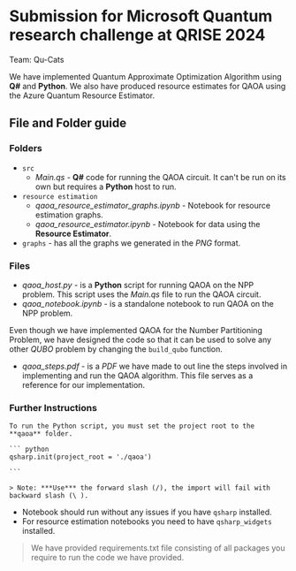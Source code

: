 # Submission for Microsoft Quantum research challenge at QRISE 2024

Team: Qu-Cats

We have implemented Quantum Approximate Optimization Algorithm using **Q#** and **Python**. We also have produced resource estimates for QAOA using the Azure Quantum Resource Estimator.

## File and Folder guide

### Folders

* `src`
  * *Main.qs* - **Q#** code for running the QAOA circuit. It can't be run on its own but requires a **Python** host to run.
* `resource estimation`
  * *qaoa_resource_estimator_graphs.ipynb* - Notebook for resource estimation graphs.
  * *qaoa_resource_estimator.ipynb* - Notebook for data using the **Resource Estimator**.
* `graphs` - has all the graphs we generated in the *PNG* format.

### Files

* *qaoa_host.py* - is a **Python** script for running QAOA on the NPP problem. This script uses the *Main.qs* file to run the QAOA circuit.
* *qaoa_notebook.ipynb* - is a standalone notebook to run QAOA on the NPP problem.

Even though we have implemented QAOA for the Number Partitioning Problem, we have designed the code so that it can be used to solve any other *QUBO* problem by changing the `build_qubo` function.

* *qaoa_steps.pdf* - is a *PDF* we have made to out line the steps involved in implementing and run the QAOA algorithm. This file serves as a reference for our implementation.

### Further Instructions

    To run the Python script, you must set the project root to the **qaoa** folder.

    ``` python
    qsharp.init(project_root = './qaoa')

    ```

    > Note: ***Use*** the forward slash (/), the import will fail with backward slash (\ ).

* Notebook should run without any issues if you have ```qsharp``` installed.
* For resource estimation notebooks you need to have ```qsharp_widgets``` installed.

> We have provided requirements.txt file consisting of all packages you require to run the code we have provided.
